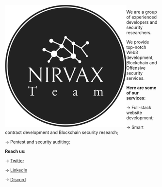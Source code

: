 <img align="left" src="profile.png" width="400">

We are a group of experienced developers and security researchers.

We provide top-notch Web3 development, Blockchain and Offensive security services. 

**Here are some of our services:**

→ Full-stack website development;

→ Smart contract development and Blockchain security research;

→ Pentest and security auditing;

**Reach us:**

→ [Twitter](https://x.com/nirvaxtm)

→ [LinkedIn](https://linkedin.com/nirvaxtm)

→ [Discord](https://discord.gg/cyberz)
